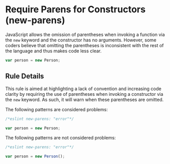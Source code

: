 # Require Parens for Constructors (new-parens)

JavaScript allows the omission of parentheses when invoking a function via the `new` keyword and the constructor has no arguments. However, some coders believe that omitting the parentheses is inconsistent with the rest of the language and thus makes code less clear.

```js
var person = new Person;
```

## Rule Details

This rule is aimed at highlighting a lack of convention and increasing code clarity by requiring the use of parentheses when invoking a constructor via the `new` keyword. As such, it will warn when these parentheses are omitted.

The following patterns are considered problems:

```js
/*eslint new-parens: "error"*/

var person = new Person;
```

The following patterns are not considered problems:

```js
/*eslint new-parens: "error"*/

var person = new Person();
```
